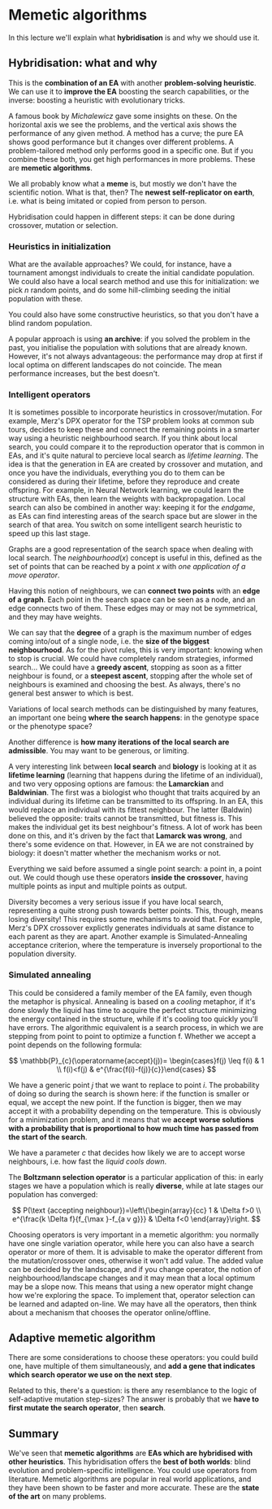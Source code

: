 # Memetic algorithms

In this lecture we'll explain what **hybridisation** is and why we should use it.

## Hybridisation: what and why

This is the **combination of an EA** with another **problem-solving heuristic**. We can use it to **improve the EA** boosting the search capabilities, or the inverse: boosting a heuristic with evolutionary tricks.

A famous book by _Michalewicz_ gave some insights on these. On the horizontal axis we see the problems, and the vertical axis shows the performance of any given method. A method has a curve; the pure EA shows good performance but it changes over different problems. A problem-tailored method only performs good in a specific one. But if you combine these both, you get high performances in more problems. These are **memetic algorithms**.

We all probably know what a **meme** is, but mostly we don't have the scientific notion. What is that, then? The **newest self-replicator on earth**, i.e. what is being imitated or copied from person to person.

Hybridisation could happen in different steps: it can be done during crossover, mutation or selection.

### Heuristics in initialization

What are the available approaches? We could, for instance, have a tournament amongst individuals to create the initial candidate population. We could also have a local search method and use this for initialization: we pick $n$ random points, and do some hill-climbing seeding the initial population with these.

You could also have some constructive heuristics, so that you don't have a blind random population.

A popular approach is using **an archive**: if you solved the problem in the past, you initialise the population with solutions that are already known. However, it's not always advantageous: the performance may drop at first if local optima on different landscapes do not coincide. The mean performance increases, but the best doesn't.

### Intelligent operators

It is sometimes possible to incorporate heuristics in crossover/mutation. For example, Merz's DPX operator for the TSP problem looks at common sub tours, decides to keep these and connect the remaining points in a smarter way using a heuristic neighbourhood search. If you think about local search, you could compare it to the reproduction operator that is common in EAs, and it's quite natural to percieve local search as _lifetime learning_. The idea is that the generation in EA are created by crossover and mutation, and once you have the individuals, everything you do to them can be considered as during their lifetime, before they reproduce and create offspring. For example, in Neural Network learning, we could learn the structure with EAs, then learn the weights with backpropagation. Local search can also be combined in another way: keeping it for the _endgame_, as EAs can find interesting areas of the search space but are slower in the search of that area. You switch on some intelligent search heuristic to speed up this last stage.

Graphs are a good representation of the search space when dealing with local search. The $neighbourhood(x)$ concept is useful in this, defined as the set of points that can be reached by a point $x$ with _one application of a move operator_.

Having this notion of neighbours, we can **connect two points** with an **edge of a graph**. Each point in the search space can be seen as a node, and an edge connects two of them. These edges may or may not be symmetrical, and they may have weights.

We can say that the **degree** of a graph is the maximum number of edges coming into/out of a single node, i.e. the **size of the biggest neighbourhood**. As for the pivot rules, this is very important: knowing when to stop is crucial. We could have completely random strategies, informed search... We could have a **greedy ascent**, stopping as soon as a fitter neighbour is found, or a **steepest ascent**, stopping after the whole set of neighbours is examined and choosing the best. As always, there's no general best answer to which is best.

Variations of local search methods can be distinguished by many features, an important one being **where the search happens**: in the genotype space or the phenotype space?

Another difference is **how many iterations of the local search are admissible**. You may want to be generous, or limiting.

A very interesting link between **local search** and **biology** is looking at it as **lifetime learning** (learning that happens during the lifetime of an individual), and two very opposing options are famous: the **Lamarckian** and **Baldwinian**. The first was a biologist who thought that traits acquired by an individual during its lifetime can be transmitted to its offspring. In an EA, this would replace an individual with its fittest neighbour. The latter (Baldwin) believed the opposite: traits cannot be transmitted, but fitness is. This makes the individual get its best neighbour's fitness. A lot of work has been done on this, and it's driven by the fact that **Lamarck was wrong**, and there's some evidence on that. However, in EA we are not constrained by biology: it doesn't matter whether the mechanism works or not.

Everything we said before assumed a single point search: a point in, a point out. We could though use these operators **inside the crossover**, having multiple points as input and multiple points as output.

Diversity becomes a very serious issue if you have local search, representing a quite strong push towards better points. This, though, means losing diversity! This requires some mechanisms to avoid that. For example, Merz's DPX crossover explictly generates individuals at same distance to each parent as they are apart. Another example is Simulated-Annealing acceptance criterion, where the temperature is inversely proportional to the population diversity.

### Simulated annealing

This could be considered a family member of the EA family, even though the metaphor is physical. Annealing is based on a _cooling_ metaphor, if it's done slowly the liquid has time to acquire the perfect structure minimizing the energy contained in the structure, while if it's cooling too quickly you'll have errors. The algorithmic equivalent is a search process, in which we are stepping from point to point to optimize a function f. Whether we accept a point depends on the following formula:

$$
\mathbb{P}_{c}(\operatorname{accept}(j))= \begin{cases}f(j) \leq f(i) & 1 \\ f(i)<f(j) & e^{\frac{f(i)-f(j)}{c}}\end{cases}
$$

We have a generic point $j$ that we want to replace to point $i$. The probability of doing so during the search is shown here: if the function is smaller or equal, we accept the new point. If the function is bigger, then we may accept it with a probability depending on the temperature. This is obviously for a minimization problem, and it means that we **accept worse solutions with a probability that is proportional to how much time has passed from the start of the search**.

We have a parameter $c$ that decides how likely we are to accept worse neighbours, i.e. how fast the _liquid cools down_.

The **Boltzmann selection operator** is a particular application of this: in early stages we have a population which is really **diverse**, while at late stages our population has converged:

$$
P(\text {accepting neighbour})=\left\{\begin{array}{cc}
1 & \Delta f>0 \\
e^{\frac{k \Delta f}{f_{\max }-f_{a v g}}} & \Delta f<0
\end{array}\right.
$$

Choosing operators is very important in a memetic algorithm: you normally have one single variation operator, while here you can also have a search operator or more of them. It is advisable to make the operator different from the mutation/crossover ones, otherwise it won't add value. The added value can be decided by the landscape, and if you change operator, the notion of neighbourhood/landscape changes and it may mean that a local optimum may be a slope now. This means that using a new operator might change how we're exploring the space. To implement that, operator selection can be learned and adapted on-line. We may have all the operators, then think about a mechanism that chooses the operator online/offline.

## Adaptive memetic algorithm

There are some considerations to choose these operators: you could build one, have multiple of them simultaneously, and **add a gene that indicates which search operator we use on the next step**.

Related to this, there's a question: is there any resemblance to the logic of self-adaptive mutation step-sizes? The answer is probably that we **have to first mutate the search operator**, then **search**.

## Summary

We've seen that **memetic algorithms** are **EAs which are hybridised with other heuristics**. This hybridisation offers the **best of both worlds**: blind evolution and problem-specific intelligence. You could use operators from literature. Memetic algorithms are popular in real world applications, and they have been shown to be faster and more accurate. These are the **state of the art** on many problems.
